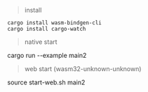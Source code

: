 > install 

```
cargo install wasm-bindgen-cli
cargo install cargo-watch
```

> native start

cargo run --example main2

> web start (wasm32-unknown-unknown)

source start-web.sh main2